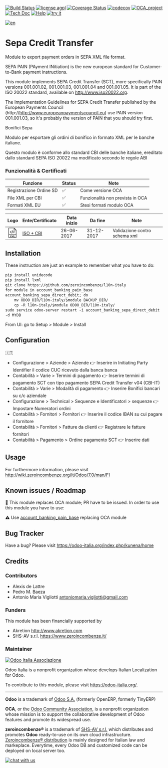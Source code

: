 [![Build Status](https://travis-ci.org/zeroincombenze/bank-payment.svg?branch=7.0)](https://travis-ci.org/zeroincombenze/bank-payment)
[![license agpl](https://img.shields.io/badge/licence-AGPL--3-blue.svg)](http://www.gnu.org/licenses/agpl-3.0.html)
[![Coverage Status](https://coveralls.io/repos/github/zeroincombenze/bank-payment/badge.svg?branch=7.0)](https://coveralls.io/github/zeroincombenze/bank-payment?branch=7.0)
[![codecov](https://codecov.io/gh/zeroincombenze/bank-payment/branch/7.0/graph/badge.svg)](https://codecov.io/gh/zeroincombenze/bank-payment/branch/7.0)
[![OCA_project](http://www.zeroincombenze.it/wp-content/uploads/ci-ct/prd/button-oca-7.svg)](https://github.com/OCA/bank-payment/tree/7.0)
[![Tech Doc](http://www.zeroincombenze.it/wp-content/uploads/ci-ct/prd/button-docs-7.svg)](http://wiki.zeroincombenze.org/en/Odoo/7.0/dev)
[![Help](http://www.zeroincombenze.it/wp-content/uploads/ci-ct/prd/button-help-7.svg)](http://wiki.zeroincombenze.org/en/Odoo/7.0/man/FI)
[![try it](http://www.zeroincombenze.it/wp-content/uploads/ci-ct/prd/button-try-it-7.svg)](http://erp7.zeroincombenze.it)























[![en](http://www.shs-av.com/wp-content/en_US.png)](http://wiki.zeroincombenze.org/it/Odoo/7.0/man)

Sepa Credit Transfer
====================

Module to export payment orders in SEPA XML file format.

SEPA PAIN (PAyment INitiation) is the new european standard for
Customer-to-Bank payment instructions.

This module implements SEPA Credit Transfer (SCT), more specifically PAIN
versions 001.001.02, 001.001.03, 001.001.04 and 001.001.05.
It is part of the ISO 20022 standard, available on http://www.iso20022.org.

The Implementation Guidelines for SEPA Credit Transfer published by the
European Payments Council (http://http://www.europeanpaymentscouncil.eu)
use PAIN version 001.001.03, so it's probably the version of PAIN that you
should try first.



Bonifici Sepa

Modulo per esportare gli ordini di bonifico in formato XML per le banche italiane.

Questo modulo è conforme allo standard CBI delle banche italiane,
ereditato dallo standard SEPA ISO 20022 ma modificato secondo le regole ABI


### Funzionalità & Certificati

Funzione | Status | Note
--- | --- | ---
Registrazione Ordine SD | :white_check_mark: | Come versione OCA
File XML per CBI | :white_check_mark: | Funzionalità non prevista in OCA
Formati XML EU | :white_check_mark: | Stesi formati modulo OCA


Logo | Ente/Certificato | Data inizio | Da fine | Note
--- | --- | --- | --- | ---
[![xml_schema](https://github.com/zeroincombenze/grymb/blob/master/certificates/iso/icons/xml-schema.png)](https://github.com/zeroincombenze/grymb/blob/master/certificates/iso/scope/xml-schema.md) | [ISO + CBI](http://www.cbi-org.eu/Engine/RAServePG.php/P/251610010305/) | 26-06-2017 | 31-12-2017 | Validazione contro schema xml


Installation
------------

These instruction are just an example to remember what you have to do:

    pip install unidecode
    pip install lxml
    git clone https://github.com/zeroincombenze/l10n-italy
    for module in account_banking_pain_base account_banking_sepa_direct_debit; do
        mv ODOO_DIR/l10n-italy/$module BACKUP_DIR/
        cp -R l10n-italy/$module ODOO_DIR/l10n-italy/
    sudo service odoo-server restart -i account_banking_sepa_direct_debit -d MYDB

From UI: go to Setup > Module > Install


Configuration
-------------

:it:

* Configurazione > Aziende > Aziende :point_right: Inserire in Initiating Party Identifier il codice CUC ricevuto dalla banca
banca
* Contabilità > Varie > Termini di pagamento :point_right: Inserire termini di pagamento SCT con tipo pagamento SEPA Credit Transfer v04 (CBI-IT)
* Contabilità > Varie > Modalità di pagamento :point_right: Inserire Bonifici bancari su c/c aziendale
* Configurazione > Technical > Sequenze e Identificatori > sequenze :point_right: Impostare Numeratori ordini
* Contabilità > Fornitori > Fornitori :point_right: Inserire il codice IBAN su cui pagare il fornitore
* Contabilità > Fornitori > Fatture da clienti :point_right: Registrare le fatture fornitori
* Contabilità > Pagamento > Ordine pagamento SCT :point_right: Inserire dati


Usage
-----

For furthermore information, please visit http://wiki.zeroincombenze.org/it/Odoo/7.0/man/FI


Known issues / Roadmap
----------------------

:ticket: This module replaces OCA module; PR have to be issued.
In order to use this module you have to use:

:warning: Use [account_banking_pain_base](account_banking_pain_base/) replacing OCA module



Bug Tracker
-----------

Have a bug? Please visit https://odoo-italia.org/index.php/kunena/home


Credits
-------

### Contributors

* Alexis de Lattre
* Pedro M. Baeza
* Antonio Maria Vigliotti <antoniomaria.vigliotti@gmail.com>

### Funders

This module has been financially supported by

* Akretion <http://www.akretion.com>
* SHS-AV s.r.l. <https://www.zeroincombenze.it/>

### Maintainer

[![Odoo Italia Associazione](https://www.odoo-italia.org/images/Immagini/Odoo%20Italia%20-%20126x56.png)](https://odoo-italia.org)

Odoo Italia is a nonprofit organization whose develops Italian Localization for
Odoo.

To contribute to this module, please visit <https://odoo-italia.org/>.



[//]: # (copyright)

----

**Odoo** is a trademark of [Odoo S.A.](https://www.odoo.com/) (formerly OpenERP, formerly TinyERP)

**OCA**, or the [Odoo Community Association](http://odoo-community.org/), is a nonprofit organization whose
mission is to support the collaborative development of Odoo features and
promote its widespread use.

**zeroincombenze®** is a trademark of [SHS-AV s.r.l.](http://www.shs-av.com/)
which distributes and promotes **Odoo** ready-to-use on its own cloud infrastructure.
[Zeroincombenze® distribution](http://wiki.zeroincombenze.org/en/Odoo)
is mainly designed for Italian law and markeplace.
Everytime, every Odoo DB and customized code can be deployed on local server too.

[//]: # (end copyright)

[//]: # (addons)

[//]: # (end addons)
[![chat with us](https://www.shs-av.com/wp-content/chat_with_us.gif)](https://tawk.to/85d4f6e06e68dd4e358797643fe5ee67540e408b)
